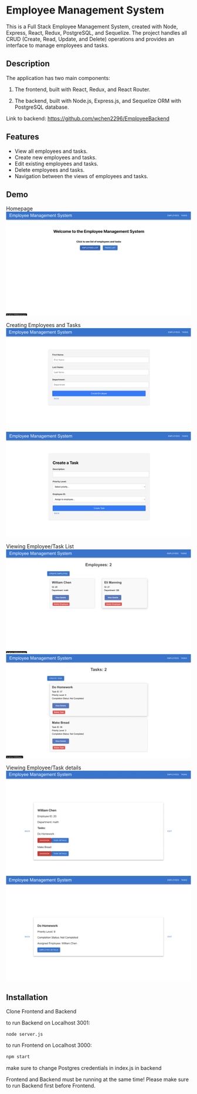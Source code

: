 
# Employee Management System

This is a Full Stack Employee Management System, created with Node, Express, React, Redux, PostgreSQL, and Sequelize. The project handles all CRUD (Create, Read, Update, and Delete) operations and provides an interface to manage employees and tasks.


## Description

The application has two main components:

1. The frontend, built with React, Redux, and React Router.

2. The backend, built with Node.js, Express.js, and Sequelize ORM with PostgreSQL database.

Link to backend: https://github.com/wchen2296/EmployeeBackend
## Features

- View all employees and tasks.
- Create new employees and tasks.
- Edit existing employees and tasks.
- Delete employees and tasks.
- Navigation between the views of employees and tasks.

## Demo

Homepage
![alt](https://github.com/wchen2296/EmployeeFrontend/blob/7ac6b3e6f4e20b11ebc0fdbf1dc39165298fb5a0/assets/homepage.png)

Creating Employees and Tasks
![alt](https://github.com/wchen2296/EmployeeFrontend/blob/7ac6b3e6f4e20b11ebc0fdbf1dc39165298fb5a0/assets/create_employee.png)
![alt](https://github.com/wchen2296/EmployeeFrontend/blob/7ac6b3e6f4e20b11ebc0fdbf1dc39165298fb5a0/assets/create_task.png)

Viewing Employee/Task List
![alt](https://github.com/wchen2296/EmployeeFrontend/blob/7ac6b3e6f4e20b11ebc0fdbf1dc39165298fb5a0/assets/employees.png)
![alt](https://github.com/wchen2296/EmployeeFrontend/blob/7ac6b3e6f4e20b11ebc0fdbf1dc39165298fb5a0/assets/tasks.png)

Viewing Employee/Task details
![alt](https://github.com/wchen2296/EmployeeFrontend/blob/7ac6b3e6f4e20b11ebc0fdbf1dc39165298fb5a0/assets/employee_details.png)
![alt](https://github.com/wchen2296/EmployeeFrontend/blob/7ac6b3e6f4e20b11ebc0fdbf1dc39165298fb5a0/assets/task_details.png)



## Installation

Clone Frontend and Backend 

to run Backend on Localhost 3001:

```
node server.js
```

to run Frontend on Localhost 3000:

```bash
npm start 
```

make sure to change Postgres credentials in index.js in backend 

Frontend and Backend must be running at the same time! Please make sure to run Backend first before Frontend. 




 
